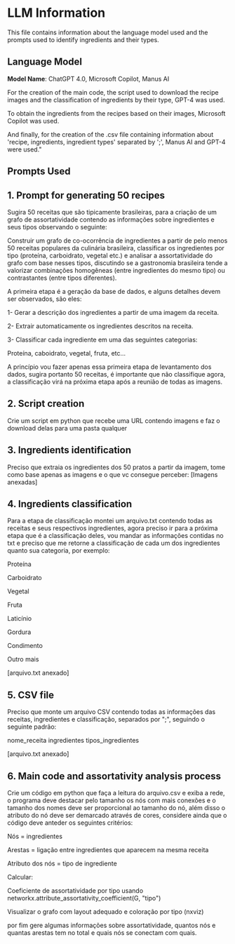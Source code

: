 # LLM Information

This file contains information about the language model used and the prompts used to identify ingredients and their types.

## Language Model

**Model Name**: ChatGPT 4.0, Microsoft Copilot, Manus AI

For the creation of the main code, the script used to download the recipe images and the classification of ingredients by their type, GPT-4 was used.

To obtain the ingredients from the recipes based on their images, Microsoft Copilot was used.

And finally, for the creation of the .csv file containing information about 'recipe, ingredients, ingredient types' separated by ';', Manus AI and GPT-4 were used."

## Prompts Used

## 1. Prompt for generating 50 recipes

Sugira 50 receitas que são tipicamente brasileiras, para a criação de um grafo de assortatividade contendo as informações sobre ingredientes e seus tipos observando o seguinte:

Construir um grafo de co-ocorrência de ingredientes a partir
de pelo menos 50 receitas populares da culinária brasileira,
classificar os ingredientes por tipo (proteína, carboidrato,
vegetal etc.) e analisar a assortatividade do grafo com base
nesses tipos, discutindo se a gastronomia brasileira tende a
valorizar combinações homogêneas (entre ingredientes do
mesmo tipo) ou contrastantes (entre tipos diferentes).

A primeira etapa é a geração da base de dados, e alguns detalhes devem ser observados, são eles: 

1- Gerar a descrição dos ingredientes a partir de uma imagem da receita.

2- Extrair automaticamente os ingredientes descritos na receita.

3- Classificar cada ingrediente em uma das seguintes categorias:

Proteína, caboidrato, vegetal, fruta, etc...

 A princípio vou fazer apenas essa primeira etapa de levantamento dos dados, sugira portanto 50 receitas, é importante que não classifique agora, a classificação virá na próxima etapa após a reunião de todas as imagens.

## 2. **Script creation**

Crie um script em python que recebe uma URL contendo imagens e faz o download delas para uma pasta qualquer

## 3. **Ingredients identification**

Preciso que extraia os ingredientes dos 50 pratos a partir da imagem, tome como base apenas as imagens e o que vc consegue perceber: 
[Imagens anexadas]

## 4. **Ingredients classification**

Para a etapa de classificação montei um arquivo.txt contendo todas as receitas e seus respectivos ingredientes, agora preciso ir para a próxima etapa que é a classificação deles, vou mandar as informações contidas no txt e preciso que me retorne a classificação de cada um dos ingredientes quanto sua categoria, por exemplo: 

 Proteína 
 
 Carboidrato 
 
 Vegetal
 
 Fruta
 
 Laticínio
 
 Gordura
 
 Condimento 
 
 Outro mais
 
[arquivo.txt anexado]
## 5. **CSV file**

Preciso que monte um arquivo CSV contendo todas as informações das receitas, ingredientes e classificação, separados por ";", seguindo o seguinte padrão: 

nome_receita  ingredientes  tipos_ingredientes

[arquivo.txt anexado]

## 6. **Main code and assortativity analysis process**

Crie um código em python que faça a leitura do arquivo.csv e exiba a rede, o programa deve destacar pelo tamanho os nós com mais conexões e o tamanho dos nomes deve ser proporcional ao tamanho do nó, além disso o atributo do nó deve ser demarcado através de cores, considere ainda que o código deve anteder os seguintes critérios: 

Nós = ingredientes

Arestas = ligação entre ingredientes que aparecem na mesma receita

Atributo dos nós = tipo de ingrediente

Calcular:

Coeficiente de assortatividade por tipo usando networkx.attribute_assortativity_coefficient(G, "tipo")

Visualizar o grafo com layout adequado e coloração por tipo (nxviz)

por fim gere algumas informações sobre assortatividade, quantos nós e quantas arestas tem no total e quais nós se conectam com quais.

